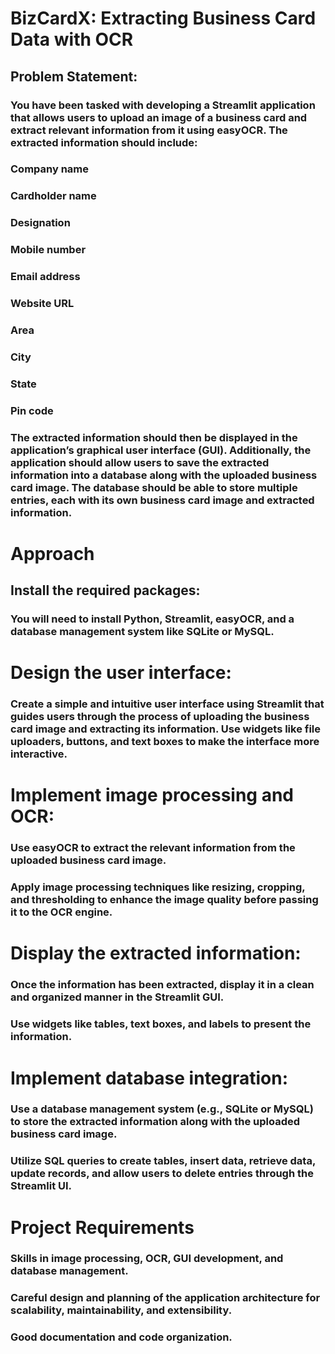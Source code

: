 # BizCardX: Extracting Business Card Data with OCR


## Problem Statement:
### You have been tasked with developing a Streamlit application that allows users to upload an image of a business card and extract relevant information from it using easyOCR. The extracted information should include:

### Company name
### Cardholder name
### Designation
### Mobile number
### Email address
### Website URL
### Area
### City
### State
### Pin code
### The extracted information should then be displayed in the application’s graphical user interface (GUI). Additionally, the application should allow users to save the extracted information into a database along with the uploaded business card image. The database should be able to store multiple entries, each with its own business card image and extracted information.

# Approach
## Install the required packages:
### You will need to install Python, Streamlit, easyOCR, and a database management system like SQLite or MySQL.
# Design the user interface:
### Create a simple and intuitive user interface using Streamlit that guides users through the process of uploading the business card image and extracting its information. Use widgets like file uploaders, buttons, and text boxes to make the interface more interactive.
# Implement image processing and OCR:
### Use easyOCR to extract the relevant information from the uploaded business card image.
### Apply image processing techniques like resizing, cropping, and thresholding to enhance the image quality before passing it to the OCR engine.
# Display the extracted information:
### Once the information has been extracted, display it in a clean and organized manner in the Streamlit GUI.
### Use widgets like tables, text boxes, and labels to present the information.
# Implement database integration:
### Use a database management system (e.g., SQLite or MySQL) to store the extracted information along with the uploaded business card image.
### Utilize SQL queries to create tables, insert data, retrieve data, update records, and allow users to delete entries through the Streamlit UI.
# Project Requirements
### Skills in image processing, OCR, GUI development, and database management.
### Careful design and planning of the application architecture for scalability, maintainability, and extensibility.
### Good documentation and code organization.
